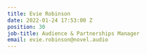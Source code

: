 ```yaml
---
title: Evie Robinson
date: 2022-01-24 17:53:00 Z
position: 30
job-title: Audience & Partnerships Manager
email: evie.robinson@novel.audio
---
```


